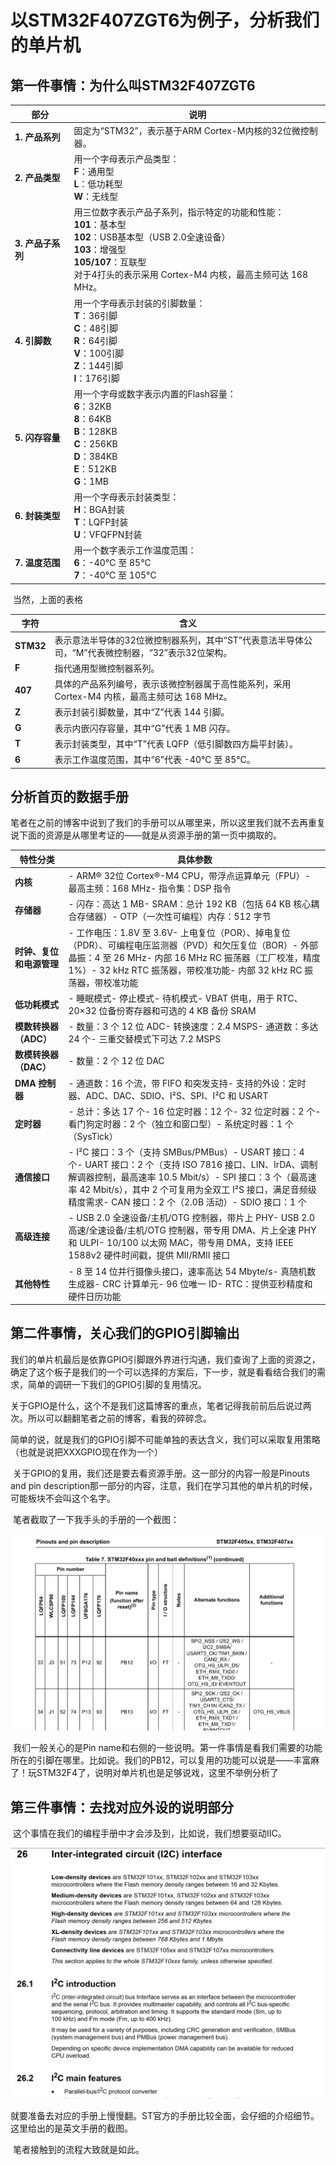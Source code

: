 

# 以STM32F407ZGT6为例子，分析我们的单片机

## 第一件事情：为什么叫STM32F407ZGT6

| 部分              | 说明                                                         |
| ----------------- | ------------------------------------------------------------ |
| **1. 产品系列**   | 固定为“STM32”，表示基于ARM Cortex-M内核的32位微控制器。      |
| **2. 产品类型**   | 用一个字母表示产品类型：<br/>**F**：通用型<br/>**L**：低功耗型<br/>**W**：无线型 |
| **3. 产品子系列** | 用三位数字表示产品子系列，指示特定的功能和性能：<br/>**101**：基本型<br/>**102**：USB基本型（USB 2.0全速设备）<br/>**103**：增强型<br/>**105/107**：互联型<br>对于4打头的表示采用 Cortex-M4 内核，最高主频可达 168 MHz。 |
| **4. 引脚数**     | 用一个字母表示封装的引脚数量：<br/>**T**：36引脚<br/>**C**：48引脚<br/>**R**：64引脚<br/>**V**：100引脚<br/>**Z**：144引脚<br/>**I**：176引脚 |
| **5. 闪存容量**   | 用一个字母或数字表示内置的Flash容量：<br/>**6**：32KB<br/>**8**：64KB<br/>**B**：128KB<br/>**C**：256KB<br/>**D**：384KB<br/>**E**：512KB<br/>**G**：1MB |
| **6. 封装类型**   | 用一个字母表示封装类型：<br/>**H**：BGA封装<br/>**T**：LQFP封装<br/>**U**：VFQFPN封装 |
| **7. 温度范围**   | 用一个数字表示工作温度范围：<br/>**6**：-40°C 至 85°C<br/>**7**：-40°C 至 105°C |

​	当然，上面的表格

| 字符      | 含义                                                         |
| --------- | ------------------------------------------------------------ |
| **STM32** | 表示意法半导体的32位微控制器系列，其中“ST”代表意法半导体公司，“M”代表微控制器，“32”表示32位架构。 |
| **F**     | 指代通用型微控制器系列。                                     |
| **407**   | 具体的产品系列编号，表示该微控制器属于高性能系列，采用 Cortex-M4 内核，最高主频可达 168 MHz。 |
| **Z**     | 表示封装引脚数量，其中“Z”代表 144 引脚。                     |
| **G**     | 表示内嵌闪存容量，其中“G”代表 1 MB 闪存。                    |
| **T**     | 表示封装类型，其中“T”代表 LQFP（低引脚数四方扁平封装）。     |
| **6**     | 表示工作温度范围，其中“6”代表 -40°C 至 85°C。                |

## 分析首页的数据手册

笔者在之前的博客中说到了我们的手册可以从哪里来，所以这里我们就不去再重复说下面的资源是从哪里考证的——就是从资源手册的第一页中摘取的。

| 特性分类                 | 具体参数                                                     |
| ------------------------ | ------------------------------------------------------------ |
| **内核**                 | - ARM® 32位 Cortex®-M4 CPU，带浮点运算单元（FPU）- 最高主频：168 MHz- 指令集：DSP 指令 |
| **存储器**               | - 闪存：高达 1 MB- SRAM：总计 192 KB（包括 64 KB 核心耦合存储器）- OTP（一次性可编程）内存：512 字节 |
| **时钟、复位和电源管理** | - 工作电压：1.8V 至 3.6V- 上电复位（POR）、掉电复位（PDR）、可编程电压监测器（PVD）和欠压复位（BOR）- 外部晶振：4 至 26 MHz- 内部 16 MHz RC 振荡器（工厂校准，精度 1%）- 32 kHz RTC 振荡器，带校准功能- 内部 32 kHz RC 振荡器，带校准功能 |
| **低功耗模式**           | - 睡眠模式- 停止模式- 待机模式- VBAT 供电，用于 RTC、20×32 位备份寄存器和可选的 4 KB 备份 SRAM |
| **模数转换器（ADC）**    | - 数量：3 个 12 位 ADC- 转换速度：2.4 MSPS- 通道数：多达 24 个- 三重交替模式下可达 7.2 MSPS |
| **数模转换器（DAC）**    | - 数量：2 个 12 位 DAC                                       |
| **DMA 控制器**           | - 通道数：16 个流，带 FIFO 和突发支持- 支持的外设：定时器、ADC、DAC、SDIO、I²S、SPI、I²C 和 USART |
| **定时器**               | - 总计：多达 17 个- 16 位定时器：12 个- 32 位定时器：2 个- 看门狗定时器：2 个（独立和窗口型）- 系统定时器：1 个（SysTick） |
| **通信接口**             | - I²C 接口：3 个（支持 SMBus/PMBus）- USART 接口：4 个- UART 接口：2 个（支持 ISO 7816 接口、LIN、IrDA、调制解调器控制，最高速率 10.5 Mbit/s）- SPI 接口：3 个（最高速率 42 Mbit/s），其中 2 个可复用为全双工 I²S 接口，满足音频级精度需求- CAN 接口：2 个（2.0B 活动）- SDIO 接口：1 个 |
| **高级连接**             | - USB 2.0 全速设备/主机/OTG 控制器，带片上 PHY- USB 2.0 高速/全速设备/主机/OTG 控制器，带专用 DMA、片上全速 PHY 和 ULPI- 10/100 以太网 MAC，带专用 DMA，支持 IEEE 1588v2 硬件时间戳，提供 MII/RMII 接口 |
| **其他特性**             | - 8 至 14 位并行摄像头接口，速率高达 54 Mbyte/s- 真随机数生成器- CRC 计算单元- 96 位唯一 ID- RTC：提供亚秒精度和硬件日历功能 |

## 第二件事情，关心我们的GPIO引脚输出

​	我们的单片机最后是依靠GPIO引脚跟外界进行沟通，我们查询了上面的资源之，确定了这个板子是我们的一个可以选择的方案后，下一步，就是看看结合我们的需求，简单的调研一下我们的GPIO引脚的复用情况。

​	关于GPIO是什么，这个不是我们这篇博客的重点，笔者记得我前前后后说过两次。所以可以翻翻笔者之前的博客，看我的碎碎念。

​	简单的说，就是我们的GPIO引脚不可能单独的表达含义，我们可以采取复用策略（也就是说把XXXGPIO现在作为一个）

​	关于GPIO的复用，我们还是要去看资源手册。这一部分的内容一般是Pinouts and pin description那一部分的内容，注意，我们在学习其他的单片机的时候，可能板块不会叫这个名字。

​	笔者截取了一下我手头的手册的一个截图：

![image-20250319180456431](./STM32F407ZGT6/image-20250319180456431.png)

​	我们一般关心的是Pin name和右侧的一些说明。第一件事情是看我们需要的功能所在的引脚在哪里。比如说。我们的PB12，可以复用的功能可以说是——丰富麻了！玩STM32F4了，说明对单片机也是足够说戏，这里不举例分析了

## 第三件事情：去找对应外设的说明部分

​	这个事情在我们的编程手册中才会涉及到，比如说，我们想要驱动IIC。

![image-20250317091721338](./STM32F407ZGT6/image-20250317091721338.png)

​	就要准备去对应的手册上慢慢翻。ST官方的手册比较全面，会仔细的介绍细节。这里给出的是英文手册的截图。

​	笔者接触到的流程大致就是如此。



